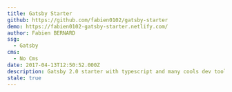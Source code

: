 ```yaml
---
title: Gatsby Starter
github: https://github.com/fabien0102/gatsby-starter
demo: https://fabien0102-gatsby-starter.netlify.com/
author: Fabien BERNARD
ssg:
  - Gatsby
cms:
  - No Cms
date: 2017-04-13T12:50:52.000Z
description: Gatsby 2.0 starter with typescript and many cools dev tools
stale: true
---
```

